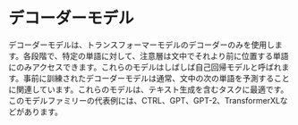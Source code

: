 # デコーダーモデル

デコーダーモデルは、トランスフォーマーモデルのデコーダーのみを使用します。各段階で、特定の単語に対して、注意層は文中でそれより前に位置する単語にのみアクセスできます。これらのモデルはしばしば自己回帰モデルと呼ばれます。事前に訓練されたデコーダーモデルは通常、文中の次の単語を予測することに関連しています。これらのモデルは、テキスト生成を含むタスクに最適です。このモデルファミリーの代表例には、CTRL、GPT、GPT-2、TransformerXLなどがあります。